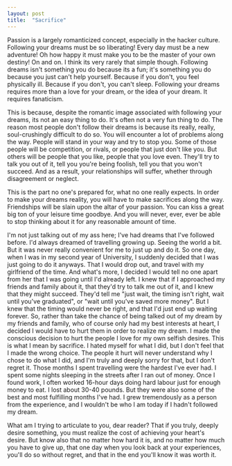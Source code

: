 ```yaml
---
layout: post
title:  "Sacrifice"
---
```


Passion is a largely romanticized concept, especially in the hacker culture.  Following your dreams must be so liberating!  Every day must be a new adventure!  Oh how happy it must make you to be the master of your own destiny!  On and on.  I think its very rarely that simple though.  Following dreams isn't something you do because its a fun; it's something you do because you just can't help yourself.  Because if you don't, you feel physically ill.  Because if you don't, you can't sleep.  Following your dreams requires more than a love for your dream, or the idea of your dream.  It requires fanaticism.

<!--excerpt-->

This is because, despite the romantic image associated with following your dreams, its not an easy thing to do.  It's often not a very fun thing to do.  The reason most people don't follow their dreams is because its really, really, soul-crushingly difficult to do so.  You will encounter a lot of problems along the way.  People will stand in your way and try to stop you.  Some of those people will be competition, or rivals, or people that just don't like you.  But others will be people that you like, people that you love even.  They'll try to talk you out of it, tell you you're being foolish, tell you that you won't succeed.  And as a result, your relationships will suffer, whether through disagreement or neglect.

This is the part no one's prepared for, what no one really expects.  In order to make your dreams reality, you will have to make sacrifices along the way.  Friendships will be slain upon the altar of your passion.  You can kiss a great big ton of your leisure time goodbye. And you will never, ever, ever be able to stop thinking about it for any reasonable amount of time.

I'm not just talking out of my ass here; I've had dreams that I've followed before.  I'd always dreamed of travelling growing up.  Seeing the world a bit.  But it was never really convenient for me to just up and do it.  So one day, when I was in my second year of University, I suddenly decided that I was just going to do it anyways.  That I would drop out, and travel with my girlfriend of the time.  And what's more, I decided I would tell no one apart from her that I was going until I'd already left.  I knew that if I approached my friends and family about it, that they'd try to talk me out of it, and I knew that they might succeed.  They'd tell me "just wait, the timing isn't right, wait until you've graduated", or "wait until you've saved more money". But I knew that the timing would never be right, and that I'd just end up waiting forever.  So, rather than take the chance of being talked out of my dream by my friends and family, who of course only had my best interests at heart, I decided I would have to hurt them in order to realize my dream.  I made the conscious decision to hurt the people I love for my own selfish desires.  This is what I mean by sacrifice.  I hated myself for what I did, but I don't feel that I made the wrong choice.  The people it hurt will never understand why I chose to do what I did, and I'm truly and deeply sorry for that, but I don't regret it.  Those months I spent travelling were the hardest I've ever had.  I spent some nights sleeping in the streets after I ran out of money.  Once I found work, I often worked 16-hour days doing hard labour just for enough money to eat.  I lost about 30-40 pounds.  But they were also some of the best and most fulfilling months I've had.  I grew tremendously as a person from the experience, and I wouldn't be who I am today if I hadn't followed my dream.

What am I trying to articulate to you, dear reader?  That if you truly, deeply desire something, you must realize the cost of achieving your heart's desire.  But know also that no matter how hard it is, and no matter how much you have to give up, that one day when you look back at your experiences, you'll do so without regret, and that in the end you'll know it was worth it.

